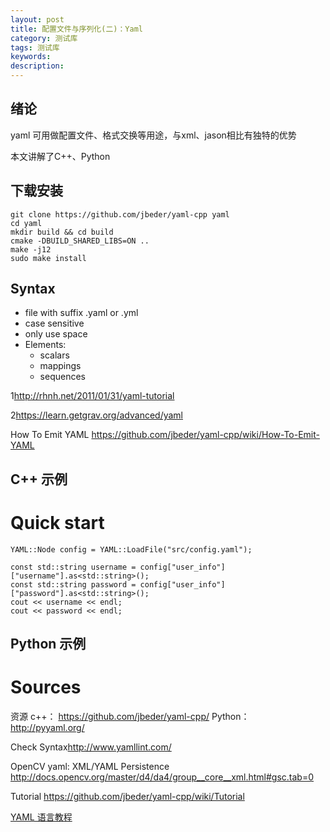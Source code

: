 ```yaml
---
layout: post
title: 配置文件与序列化(二)：Yaml
category: 测试库
tags: 测试库
keywords: 
description: 
---
```


## 绪论
yaml 可用做配置文件、格式交换等用途，与xml、jason相比有独特的优势

本文讲解了C++、Python

## 下载安装
```
git clone https://github.com/jbeder/yaml-cpp yaml
cd yaml
mkdir build && cd build
cmake -DBUILD_SHARED_LIBS=ON ..
make -j12
sudo make install
```

## Syntax
* file with suffix .yaml or .yml
* case sensitive
* only use space
* Elements:
	* scalars
	* mappings
	* sequences
	



1<http://rhnh.net/2011/01/31/yaml-tutorial>

2<https://learn.getgrav.org/advanced/yaml>

How To Emit YAML
<https://github.com/jbeder/yaml-cpp/wiki/How-To-Emit-YAML>



## C++ 示例


# Quick start
```
YAML::Node config = YAML::LoadFile("src/config.yaml");

const std::string username = config["user_info"]["username"].as<std::string>();
const std::string password = config["user_info"]["password"].as<std::string>();
cout << username << endl;
cout << password << endl;
```


## Python 示例

# Sources
资源
c++：
	https://github.com/jbeder/yaml-cpp/
Python：
	http://pyyaml.org/

Check Syntax<http://www.yamllint.com/>

OpenCV yaml:
XML/YAML Persistence
<http://docs.opencv.org/master/d4/da4/group__core__xml.html#gsc.tab=0>



Tutorial
<https://github.com/jbeder/yaml-cpp/wiki/Tutorial>

[YAML 语言教程](http://www.ruanyifeng.com/blog/2016/07/yaml.html)





